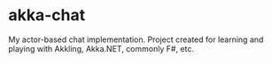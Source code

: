 # akka-chat
My actor-based chat implementation.
Project created for learning and playing with Akkling, Akka.NET, commonly F#, etc.
